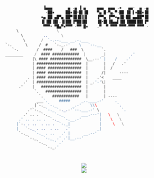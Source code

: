 
```nasm
				 ▐▄▄▄       ▄ .▄ ▐ ▄     ▄▄▄  ▄▄▄ .▪   ▄▄·  ▄ .▄                                    **
				  ·██▪     ██▪▐█•█▌▐█    ▀▄ █·▀▄.▀·██ ▐█ ▌▪██▪▐█				    **
				▪▄ ██ ▄█▀▄ ██▀▐█▐█▐▐▌    ▐▀▀▄ ▐▀▀▪▄▐█·██ ▄▄██▀▐█				    **
				▐▌▐█▌▐█▌.▐▌██▌▐▀██▐█▌    ▐█•█▌▐█▄▄▌▐█▌▐███▌██▌▐▀				    **
				 ▀▀▀• ▀█▄▀▪▀▀▀ ·▀▀ █▪    .▀  ▀ ▀▀▀ ▀▀▀·▀▀▀ ▀▀▀ ·				    **
     \                 \
       \         ..      \
        \       /  `-.--.___ __.-.___					
`-.      \     /  #   `-._.-'    \   `--.__
   `-.        /  ####    /   ###  \        `.
________     /  #### ############  |       _|           .'
            |\ #### ##############  \__.--' |    /    .'
            | ####################  |       |   /   .'
            | #### ###############  |       |  /
            | #### ###############  |      /|      ----
          . | #### ###############  |    .'<    ____
        .'  | ####################  | _.'-'\|
      .'    |   ##################  |       |
             `.   ################  |       |
               `.    ############   |       | ----
              ___`.     #####     _..____.-'     .
             |`-._ `-._       _.-'    \\\         `.
          .'`-._  `-._ `-._.-'`--.___.-' \          `.
        .' .. . `-._  `-._        ___.---'|   \   \
      .' .. . .. .  `-._  `-.__.-'        |    \   \
     |`-. . ..  . .. .  `-._|             |     \   \
     |   `-._ . ..  . ..   .'            _|
      `-._   `-._ . ..   .' |      __.--'
          `-._   `-._  .' .'|__.--'
              `-._   `' .'
                  `-._.'

                  
```

<div align="center">
  <img src="https://github-readme-stats.vercel.app/api?username=xuntitled&include_all_commits=true&theme=highcontrast&show_icons=true&count_private=true">
  <br />
  <img src="https://github-readme-stats.vercel.app/api/top-langs/?username=xuntitled&langs_count=10&hide=html,css,makefile,batchfile&theme=highcontrast">
</div>
